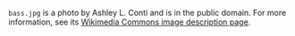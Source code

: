 `bass.jpg` is a photo by Ashley L. Conti and is in the public domain. For more
information, see its [Wikimedia Commons image description page](https://commons.wikimedia.org/wiki/File:Internal_360_degree_view_from_Bass_Harbor_Head_Light.jpg).